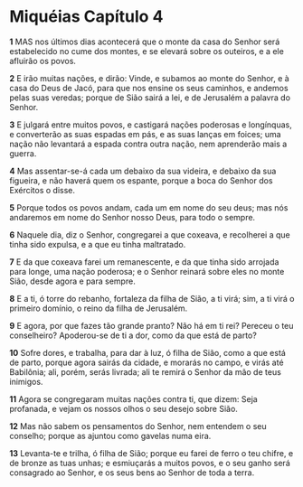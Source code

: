 # Miquéias Capítulo 4

**1** 	MAS nos últimos dias acontecerá que o monte da casa do Senhor será estabelecido no cume dos montes, e se elevará sobre os outeiros, e a ele afluirão os povos.

**2** 	E irão muitas nações, e dirão: Vinde, e subamos ao monte do Senhor, e à casa do Deus de Jacó, para que nos ensine os seus caminhos, e andemos pelas suas veredas; porque de Sião sairá a lei, e de Jerusalém a palavra do Senhor.

**3** 	E julgará entre muitos povos, e castigará nações poderosas e longínquas, e converterão as suas espadas em pás, e as suas lanças em foices; uma nação não levantará a espada contra outra nação, nem aprenderão mais a guerra.

**4** 	Mas assentar-se-á cada um debaixo da sua videira, e debaixo da sua figueira, e não haverá quem os espante, porque a boca do Senhor dos Exércitos o disse.

**5** 	Porque todos os povos andam, cada um em nome do seu deus; mas nós andaremos em nome do Senhor nosso Deus, para todo o sempre.

**6** 	Naquele dia, diz o Senhor, congregarei a que coxeava, e recolherei a que tinha sido expulsa, e a que eu tinha maltratado.

**7** 	E da que coxeava farei um remanescente, e da que tinha sido arrojada para longe, uma nação poderosa; e o Senhor reinará sobre eles no monte Sião, desde agora e para sempre.

**8** 	E a ti, ó torre do rebanho, fortaleza da filha de Sião, a ti virá; sim, a ti virá o primeiro domínio, o reino da filha de Jerusalém.

**9** 	E agora, por que fazes tão grande pranto? Não há em ti rei? Pereceu o teu conselheiro? Apoderou-se de ti a dor, como da que está de parto?

**10** 	Sofre dores, e trabalha, para dar à luz, ó filha de Sião, como a que está de parto, porque agora sairás da cidade, e morarás no campo, e virás até Babilônia; ali, porém, serás livrada; ali te remirá o Senhor da mão de teus inimigos.

**11** 	Agora se congregaram muitas nações contra ti, que dizem: Seja profanada, e vejam os nossos olhos o seu desejo sobre Sião.

**12** 	Mas não sabem os pensamentos do Senhor, nem entendem o seu conselho; porque as ajuntou como gavelas numa eira.

**13** 	Levanta-te e trilha, ó filha de Sião; porque eu farei de ferro o teu chifre, e de bronze as tuas unhas; e esmiuçarás a muitos povos, e o seu ganho será consagrado ao Senhor, e os seus bens ao Senhor de toda a terra.

